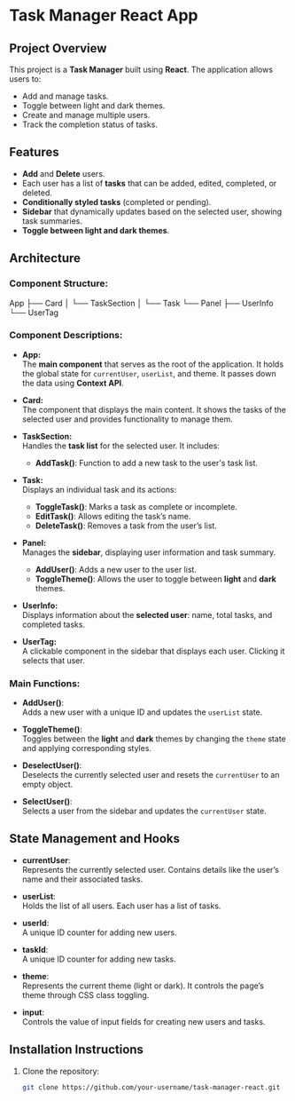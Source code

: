 # **Task Manager React App**

## **Project Overview**

This project is a **Task Manager** built using **React**. The application allows users to:
- Add and manage tasks.
- Toggle between light and dark themes.
- Create and manage multiple users.
- Track the completion status of tasks.

## **Features**

- **Add** and **Delete** users.
- Each user has a list of **tasks** that can be added, edited, completed, or deleted.
- **Conditionally styled tasks** (completed or pending).
- **Sidebar** that dynamically updates based on the selected user, showing task summaries.
- **Toggle between light and dark themes**.

## **Architecture**

### **Component Structure:**

App
├── Card
│ └── TaskSection
│ └── Task
└── Panel
├── UserInfo
└── UserTag


### **Component Descriptions:**

- **App:**  
  The **main component** that serves as the root of the application. It holds the global state for `currentUser`, `userList`, and theme. It passes down the data using **Context API**.

- **Card:**  
  The component that displays the main content. It shows the tasks of the selected user and provides functionality to manage them.
  
- **TaskSection:**  
  Handles the **task list** for the selected user. It includes:
  - **AddTask()**: Function to add a new task to the user's task list.

- **Task:**  
  Displays an individual task and its actions:
  - **ToggleTask()**: Marks a task as complete or incomplete.
  - **EditTask()**: Allows editing the task’s name.
  - **DeleteTask()**: Removes a task from the user’s list.

- **Panel:**  
  Manages the **sidebar**, displaying user information and task summary.
  - **AddUser()**: Adds a new user to the user list.
  - **ToggleTheme()**: Allows the user to toggle between **light** and **dark** themes.

- **UserInfo:**  
  Displays information about the **selected user**: name, total tasks, and completed tasks. 

- **UserTag:**  
  A clickable component in the sidebar that displays each user. Clicking it selects that user.

### **Main Functions:**

- **AddUser()**:  
  Adds a new user with a unique ID and updates the `userList` state.

- **ToggleTheme()**:  
  Toggles between the **light** and **dark** themes by changing the `theme` state and applying corresponding styles.

- **DeselectUser()**:  
  Deselects the currently selected user and resets the `currentUser` to an empty object.

- **SelectUser()**:  
  Selects a user from the sidebar and updates the `currentUser` state.

## **State Management and Hooks**

- **currentUser**:  
  Represents the currently selected user. Contains details like the user’s name and their associated tasks.

- **userList**:  
  Holds the list of all users. Each user has a list of tasks.

- **userId**:  
  A unique ID counter for adding new users.

- **taskId**:  
  A unique ID counter for adding new tasks.

- **theme**:  
  Represents the current theme (light or dark). It controls the page’s theme through CSS class toggling.

- **input**:  
  Controls the value of input fields for creating new users and tasks.

## **Installation Instructions**

1. Clone the repository:

   ```bash
   git clone https://github.com/your-username/task-manager-react.git
